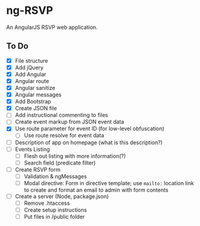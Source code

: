 # ng-RSVP

An AngularJS RSVP web application.

## To Do

- [x] File structure
 - [x] Add jQuery
 - [x] Add Angular
 - [x] Angular route
 - [x] Angular sanitize
 - [x] Angular messages
- [x] Add Bootstrap
- [x] Create JSON file
- [ ] Add instructional commenting to files
- [ ] Create event markup from JSON event data
- [x] Use route parameter for event ID (for low-level obfuscation)
  - [ ] Use route resolve for event data
- [ ] Description of app on homepage (what is this description?)
- [ ] Events Listing
  - [ ] Flesh out listing with more information(?)
  - [ ] Search field (predicate filter)
- [ ] Create RSVP form
  - [ ] Validation & ngMessages
  - [ ] Modal directive: Form in directive template; use `mailto:` location link to create and format an email to admin 
  with form contents
- [ ] Create a server (Node, package.json)
  - [ ] Remove .htaccess
  - [ ] Create setup instructions
  - [ ] Put files in /public folder